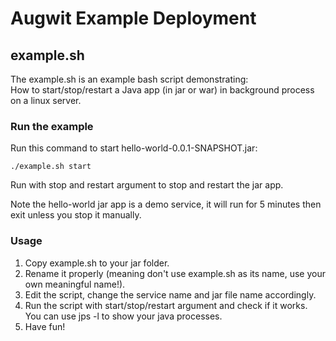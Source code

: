 # Augwit Example Deployment

## example.sh

The example.sh is an example bash script demonstrating:  
How to start/stop/restart a Java app (in jar or war) in background process on a linux server.  

### Run the example  
Run this command to start hello-world-0.0.1-SNAPSHOT.jar:  

    ./example.sh start

Run with stop and restart argument to stop and restart the jar app.

Note the hello-world jar app is a demo service, it will run for 5 minutes then exit unless you stop it manually.

### Usage

1. Copy example.sh to your jar folder.  
2. Rename it properly (meaning don't use example.sh as its name, use your own meaningful name!).  
3. Edit the script, change the service name and jar file name accordingly.  
4. Run the script with start/stop/restart argument and check if it works. You can use jps -l to show your java processes.  
5. Have fun! 
